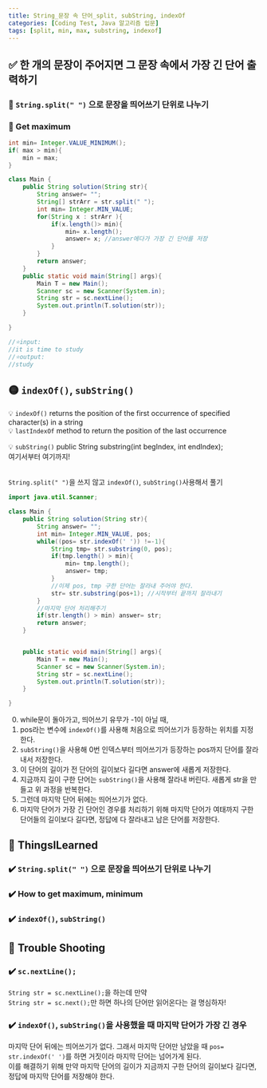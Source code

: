 ```yaml
---
title: String_문장 속 단어_split, subString, indexOf
categories: [Coding Test, Java 알고리즘 입문]
tags: [split, min, max, substring, indexof]
---
```


## ✅ 한 개의 문장이 주어지면 그 문장 속에서 가장 긴 단어 출력하기

### 🔵 `String.split(" ")` 으로 문장을 띄어쓰기 단위로 나누기

### 🔵 Get maximum

```java
int min= Integer.VALUE_MINIMUM();
if( max > min){
    min = max;
}
```

```java
class Main {
    public String solution(String str){
        String answer= "";
        String[] strArr = str.split(" ");
        int min= Integer.MIN_VALUE;
        for(String x : strArr ){
            if(x.length()> min){
                min= x.length();
                answer= x; //answer에다가 가장 긴 단어를 저장
            }
        }
        return answer;
    }
    public static void main(String[] args){
        Main T = new Main();
        Scanner sc = new Scanner(System.in);
        String str = sc.nextLine();
        System.out.println(T.solution(str));
    }

}

//⭐️input:
//it is time to study
//⭐️output:
//study
```

## 🟡 `indexOf()`, `subString()`

💡 `indexOf()` returns the position of the first occurrence of specified character(s) in a string <br>
💡 `lastIndexOf` method to return the position of the last occurrence<br>

💡 `subString()`
public String substring(int begIndex, int endIndex);<br>
여기서부터 여기까지!<br>
<br>

`String.split(" ")`을 쓰지 않고 `indexOf()`, `subString()`사용해서 풀기<br>

```java
import java.util.Scanner;

class Main {
    public String solution(String str){
        String answer= "";
        int min= Integer.MIN_VALUE, pos;
        while((pos= str.indexOf(' ')) !=-1){
            String tmp= str.substring(0, pos);
            if(tmp.length() > min){
                min= tmp.length();
                answer= tmp;
            }
            //이제 pos, tmp 구한 단어는 잘라내 주어야 한다.
            str= str.substring(pos+1); //시작부터 끝까지 잘라내기
        }
        //마지막 단어 처리해주기
        if(str.length() > min) answer= str;
        return answer;
    }


    public static void main(String[] args){
        Main T = new Main();
        Scanner sc = new Scanner(System.in);
        String str = sc.nextLine();
        System.out.println(T.solution(str));
    }

}
```

0. while문이 돌아가고, 띄어쓰기 유무가 -1이 아닐 때, <br>
1. pos라는 변수에 `indexOf()`를 사용해 처음으로 띄어쓰기가 등장하는 위치를 지정한다. <br>
2. `subString()`을 사용해 0번 인덱스부터 띄어쓰기가 등장하는 pos까지 단어를 잘라내서 저장한다. <br>
3. 이 단어의 길이가 전 단어의 길이보다 길다면 answer에 새롭게 저장한다. <br>
4. 지금까지 길이 구한 단어는 `subString()`을 사용해 잘라내 버린다. 새롭게 str을 만들고 위 과정을 반복한다. <br>
5. 그런데 마지막 단어 뒤에는 띄어쓰기가 없다. <br>
6. 마지막 단어가 가장 긴 단어인 경우를 처리하기 위해 마지막 단어가 여태까지 구한 단어들의 길이보다 길다면, 정답에 다 잘라내고 남은 단어를 저장한다. <br>

## 🔵 ThingsILearned

### ✔️ `String.split(" ")` 으로 문장을 띄어쓰기 단위로 나누기

### ✔️ How to get maximum, minimum

### ✔️ `indexOf()`, `subString()`

## 🔴 Trouble Shooting

### ✔️ `sc.nextLine();`

`String str = sc.nextLine();`을 하는데 만약 <br>
`String str = sc.next();`만 하면 하나의 단어만 읽어온다는 걸 명심하자! <br>

### ✔️ `indexOf()`, `subString()`을 사용했을 때 마지막 단어가 가장 긴 경우

마지막 단어 뒤에는 띄어쓰기가 없다. 그래서 마지막 단어만 남았을 때 `pos= str.indexOf(' ')`를 하면 거짓이라 마지막 단어는 넘어가게 된다. <br>
이를 해결하기 위해 만약 마지막 단어의 길이가 지금까지 구한 단어의 길이보다 길다면, <br>
정답에 마지막 단어를 저장해야 한다. <br>
<br>
